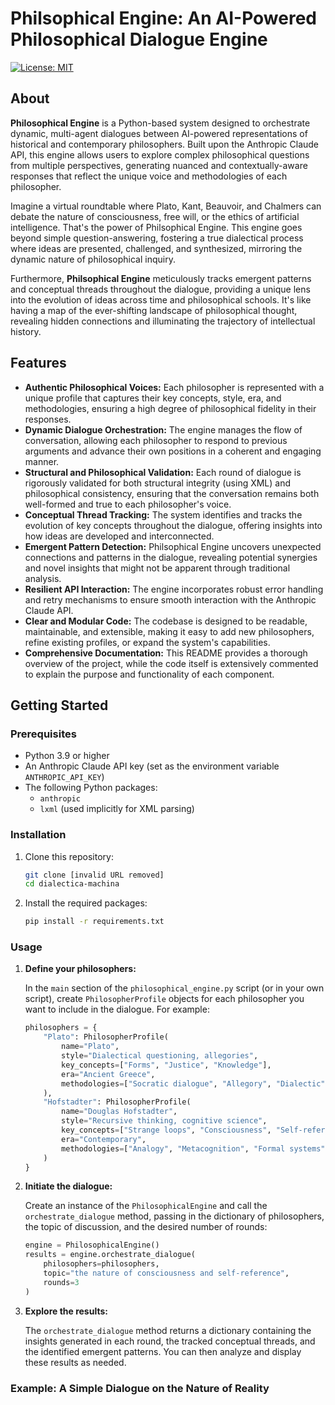 # Philsophical Engine: An AI-Powered Philosophical Dialogue Engine

[![License: MIT](https://img.shields.io/badge/License-MIT-yellow.svg)](https://opensource.org/licenses/MIT)

## About

**Philosophical Engine** is a Python-based system designed to orchestrate dynamic, multi-agent dialogues between AI-powered representations of historical and contemporary philosophers. Built upon the Anthropic Claude API, this engine allows users to explore complex philosophical questions from multiple perspectives, generating nuanced and contextually-aware responses that reflect the unique voice and methodologies of each philosopher.

Imagine a virtual roundtable where Plato, Kant, Beauvoir, and Chalmers can debate the nature of consciousness, free will, or the ethics of artificial intelligence. That's the power of Philsophical Engine. This engine goes beyond simple question-answering, fostering a true dialectical process where ideas are presented, challenged, and synthesized, mirroring the dynamic nature of philosophical inquiry.

Furthermore, **Philsophical Engine** meticulously tracks emergent patterns and conceptual threads throughout the dialogue, providing a unique lens into the evolution of ideas across time and philosophical schools. It's like having a map of the ever-shifting landscape of philosophical thought, revealing hidden connections and illuminating the trajectory of intellectual history.

## Features

*   **Authentic Philosophical Voices:** Each philosopher is represented with a unique profile that captures their key concepts, style, era, and methodologies, ensuring a high degree of philosophical fidelity in their responses.
*   **Dynamic Dialogue Orchestration:** The engine manages the flow of conversation, allowing each philosopher to respond to previous arguments and advance their own positions in a coherent and engaging manner.
*   **Structural and Philosophical Validation:** Each round of dialogue is rigorously validated for both structural integrity (using XML) and philosophical consistency, ensuring that the conversation remains both well-formed and true to each philosopher's voice.
*   **Conceptual Thread Tracking:** The system identifies and tracks the evolution of key concepts throughout the dialogue, offering insights into how ideas are developed and interconnected.
*   **Emergent Pattern Detection:** Philsophical Engine uncovers unexpected connections and patterns in the dialogue, revealing potential synergies and novel insights that might not be apparent through traditional analysis.
*   **Resilient API Interaction:** The engine incorporates robust error handling and retry mechanisms to ensure smooth interaction with the Anthropic Claude API.
*   **Clear and Modular Code:** The codebase is designed to be readable, maintainable, and extensible, making it easy to add new philosophers, refine existing profiles, or expand the system's capabilities.
*   **Comprehensive Documentation:** This README provides a thorough overview of the project, while the code itself is extensively commented to explain the purpose and functionality of each component.

## Getting Started

### Prerequisites

*   Python 3.9 or higher
*   An Anthropic Claude API key (set as the environment variable `ANTHROPIC_API_KEY`)
*   The following Python packages:
    *   `anthropic`
    *   `lxml` (used implicitly for XML parsing)

### Installation

1.  Clone this repository:

    ```bash
    git clone [invalid URL removed]
    cd dialectica-machina
    ```

2.  Install the required packages:

    ```bash
    pip install -r requirements.txt
    ```

### Usage

1.  **Define your philosophers:**

    In the `main` section of the `philosophical_engine.py` script (or in your own script), create `PhilosopherProfile` objects for each philosopher you want to include in the dialogue. For example:

    ```python
    philosophers = {
        "Plato": PhilosopherProfile(
            name="Plato",
            style="Dialectical questioning, allegories",
            key_concepts=["Forms", "Justice", "Knowledge"],
            era="Ancient Greece",
            methodologies=["Socratic dialogue", "Allegory", "Dialectic"]
        ),
        "Hofstadter": PhilosopherProfile(
            name="Douglas Hofstadter",
            style="Recursive thinking, cognitive science",
            key_concepts=["Strange loops", "Consciousness", "Self-reference"],
            era="Contemporary",
            methodologies=["Analogy", "Metacognition", "Formal systems"]
        )
    }
    ```

2.  **Initiate the dialogue:**

    Create an instance of the `PhilosophicalEngine` and call the `orchestrate_dialogue` method, passing in the dictionary of philosophers, the topic of discussion, and the desired number of rounds:

    ```python
    engine = PhilosophicalEngine()
    results = engine.orchestrate_dialogue(
        philosophers=philosophers,
        topic="the nature of consciousness and self-reference",
        rounds=3
    )
    ```

3.  **Explore the results:**

    The `orchestrate_dialogue` method returns a dictionary containing the insights generated in each round, the tracked conceptual threads, and the identified emergent patterns. You can then analyze and display these results as needed.

### Example: A Simple Dialogue on the Nature of Reality
